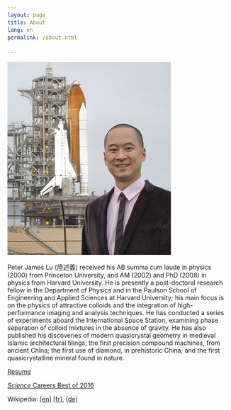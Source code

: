 ```yaml
---
layout: page
title: About
lang: en
permalink: /about.html

---
```

![Peter J. Lu at the final launch of the Space Shuttle, STS-135 Endeavor](/images/large/peterlu_atlantis_launchpad_sm_110707.jpg)


Peter James Lu (陸述義) received his AB summa cum laude in physics (2000) from Princeton University, and AM (2002) and PhD (2008) in physics from Harvard University. He is presently a post-doctoral research fellow in the Department of Physics and in the Paulson School of Engineering and Applied Sciences at Harvard University; his main focus is on the physics of attractive colloids and the integration of high-performance imaging and analysis techniques. He has conducted a series of experiments aboard the International Space Station, examining phase separation of colloid mixtures in the absence of gravity. He has also published his discoveries of modern quasicrystal geometry in medieval Islamic architectural tilings; the first precision compound machines, from ancient China; the first use of diamond, in prehistoric China; and the first quasicrystalline mineral found in nature.

<a href="/pdf/peterlu_resume.pdf" target="_blank">Resume</a>

<a href="http://www.sciencemag.org/careers/2006/12/science-careers-best-2006" target="_blank">_Science_ Careers Best of 2016</a> 

Wikipedia:
<a href="https://en.wikipedia.org/wiki/Peter_Lu" target="_blank">[en]</a> <a href="https://fr.wikipedia.org/wiki/Peter_Lu" target="_blank">[fr]</a>, <a href="https://de.wikipedia.org/wiki/Peter_Lu" target="_blank">[de]</a> 
 

